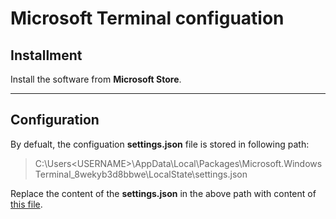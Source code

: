 # Microsoft Terminal configuation

## Installment

Install the software from **Microsoft Store**.

---

## Configuration

By defualt, the configuation **settings.json** file is stored in following path:

>C:\Users\<USERNAME>\AppData\Local\Packages\Microsoft.WindowsTerminal_8wekyb3d8bbwe\LocalState\settings.json

Replace the content of the **settings.json** in the above path with content of [this file](/config/win/ms-terminal/settings.json).
